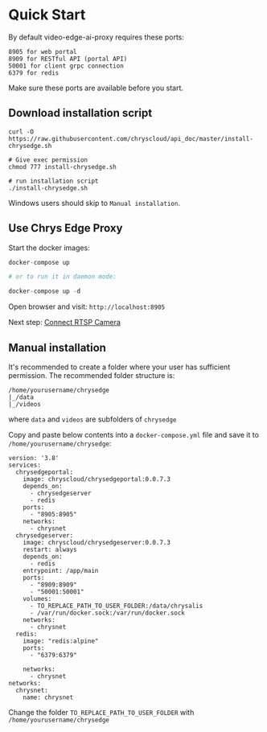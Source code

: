 # Quick Start

By default video-edge-ai-proxy requires these ports:

	8905 for web portal
	8909 for RESTful API (portal API)
	50001 for client grpc connection
	6379 for redis

Make sure these ports are available before you start.

## Download installation script

```
curl -O https://raw.githubusercontent.com/chryscloud/api_doc/master/install-chrysedge.sh

# Give exec permission
chmod 777 install-chrysedge.sh

# run installation script
./install-chrysedge.sh
```

Windows users should skip to `Manual installation`. 

## Use Chrys Edge Proxy

Start the docker images:

```python
docker-compose up

# or to run it in daemon mode:

docker-compose up -d
```

Open browser and visit: `http://localhost:8905`

Next step: <u>[Connect RTSP Camera](portal-usage.md)</u>

## Manual installation

It's recommended to create a folder where your user has sufficient permission. The recommended folder structure is:

```
/home/yourusername/chrysedge
|_/data
|_/videos
```

where `data` and `videos` are subfolders of `chrysedge`

Copy and paste below contents into a `docker-compose.yml` file and save it to `/home/yourusername/chrysedge`:

	version: '3.8'
	services:
	  chrysedgeportal:
	    image: chryscloud/chrysedgeportal:0.0.7.3
	    depends_on:
	      - chrysedgeserver
	      - redis
	    ports:
	      - "8905:8905"
	    networks:
	      - chrysnet
	  chrysedgeserver:
	    image: chryscloud/chrysedgeserver:0.0.7.3
	    restart: always
	    depends_on:
	      - redis
	    entrypoint: /app/main
	    ports:
	      - "8909:8909"
	      - "50001:50001"
	    volumes:
	      - TO_REPLACE_PATH_TO_USER_FOLDER:/data/chrysalis
	      - /var/run/docker.sock:/var/run/docker.sock
	    networks: 
	      - chrysnet
	  redis:
	    image: "redis:alpine"
	    ports:
	      - "6379:6379"
	  
	    networks: 
	      - chrysnet
	networks:
	  chrysnet:
	    name: chrysnet

Change the folder `TO_REPLACE_PATH_TO_USER_FOLDER` with `/home/yourusername/chrysedge`


